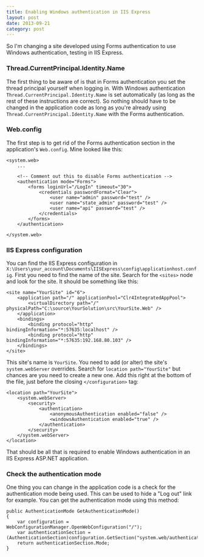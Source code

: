 ```yaml
---
title: Enabling Windows authentication in IIS Express
layout: post
date: 2013-09-21
category: post
---
```


So I'm changing a site developed using Forms authentication to use Windows authentication, testing in IIS Express.


### Thread.CurrentPrincipal.Identity.Name
The first thing to be aware of is that in Forms authentication you set the thread principal yourself when logging in. With Windows authentication `Thread.CurrentPrincipal.Identity.Name` is set automatically (as long as the rest of these instructions are correct). So nothing should have to be changed in the application code as long as you're already using `Thread.CurrentPrincipal.Identity.Name` with the Forms authentication.


### Web.config
The first step is to get rid of the Forms authentication section in the application's `Web.config`. Mine looked like this:

	<system.web>
    	...

		<!-- Comment out this to disable Forms authentication -->
		<authentication mode="Forms">
			<forms loginUrl="/LogIn" timeout="30">
				<credentials passwordFormat="Clear">
					<user name="admin" password="test" />
					<user name="state_admin" password="test" />
					<user name="api" password="test" />
				</credentials>
			</forms>
		</authentication>

	</system.web>


### IIS Express configuration
You can find the IIS Express configuration in `X:\Users\your_account\Documents\IISExpress\config\applicationhost.config`. First you need to find the name of the site. Search for the `<sites>` node and look for the site. It should be something like this:

    <site name="YourSite" id="6">
        <application path="/" applicationPool="Clr4IntegratedAppPool">
            <virtualDirectory path="/" physicalPath="C:\source\YourSolution\src\YourSite.Web" />
        </application>
        <bindings>
            <binding protocol="http" bindingInformation="*:57635:localhost" />
            <binding protocol="http" bindingInformation="*:57635:192.168.80.103" />
        </bindings>
    </site>

This site's name is `YourSite`. You need to add (or alter) the site's `system.webServer` overrides. Search for `location path="YourSite"` but chances are you need to create a new one. Add this right at the bottom of the file, just before the closing `</configuration>` tag:

    <location path="YourSite">
        <system.webServer>
            <security>
                <authentication>
                    <anonymousAuthentication enabled="false" />
                    <windowsAuthentication enabled="true" />
                </authentication>
            </security>
        </system.webServer>
    </location>

That should be all that is required to enable Windows authentication in an IIS Express ASP.NET application.


### Check the authentication mode
One thing you can change in the application code is a check for the authentication mode being used. This can be used to hide a "Log out" link for example. You can get the authentication mode using this method:

    public AuthenticationMode GetAuthenticationMode()
    {
        var configuration = WebConfigurationManager.OpenWebConfiguration("/");
        var authenticationSection = (AuthenticationSection)configuration.GetSection("system.web/authentication");
        return authenticationSection.Mode;
    }




